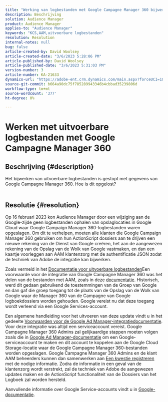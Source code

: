 ```yaml
---
title: "Werking van logbestanden met Google Campagne Manager 360 bijwerken"
description: Beschrijving
solution: Audience Manager
product: Audience Manager
applies-to: "Audience Manager"
keywords: "KCS,AAM,uitvoerbare logbestanden"
resolution: Resolution
internal-notes: null
bug: false
article-created-by: David Woolsey
article-created-date: "3/6/2023 5:28:06 PM"
article-published-by: David Woolsey
article-published-date: "3/6/2023 5:31:03 PM"
version-number: 3
article-number: KA-21633
dynamics-url: "https://adobe-ent.crm.dynamics.com/main.aspx?forceUCI=1&pagetype=entityrecord&etn=knowledgearticle&id=6197583c-44bc-ed11-83fe-6045bd006e5a"
source-git-commit: b664a90dc75f785289943346b4cbbad35239806d
workflow-type: tm+mt
source-wordcount: '377'
ht-degree: 0%

---
```


# Werken met uitvoerbare logbestanden met Google Campagne Manager 360

## Beschrijving {#description}

Het bijwerken van uitvoerbare logbestanden is gestopt met gegevens van Google Campagne Manager 360. Hoe is dit opgelost?
<br> 

## Resolutie {#resolution}


Op 16 februari 2023 kon Audience Manager door een wijziging aan de Google-zijde geen logbestanden ophalen van opslaglocaties in Google Cloud waar Google Campaign Manager 360-logbestanden waren opgeslagen. Om dit te verhelpen, moeten alle klanten die Google Campaign Manager 360 gebruiken om hun ActionScript dossiers aan te drijven een nieuwe rekening van de Dienst van Google creëren, het aan de aangewezen rekening van de Opslag van de Wolk van Google vastmaken, en dan een kaartje voorleggen aan AAM klantenzorg met de authentificatie JSON zodat de techniek van Adobe de integratie kan bijwerken.

Zoals vermeld in het [Documentatie voor uitvoerbare logbestanden](https://experienceleague.adobe.com/docs/audience-manager/user-guide/implementation-integration-guides/media-data-integration/actionable-log-files.html?lang=en)Een voorwaarde voor de integratie van Google Campagne Manager 360 was het delen van de bestanden met AAM, zoals in deze [documentatie](https://experienceleague.adobe.com/docs/audience-manager/user-guide/reporting/audience-optimization-reports/audience-optimization-advertisers/import-dcm.html?lang=en). Historisch, werd dit gedaan gebruikend de toestemmingen van de Groep van Google en dan gaf die groep toegang tot de plaats van de Opslag van de Wolk van Google waar de Manager 360 van de Campagne van Google logboekdossiers worden gehouden. Google vereist nu dat deze toegang wordt verleend via een Google Services-account.

Een algemene handleiding voor het uitvoeren van deze update vindt u in het gedeelte [Voorwaarden voor de Google Ad Manager-integratiedocumentatie](https://experienceleague.adobe.com/docs/audience-manager/user-guide/reporting/audience-optimization-reports/audience-optimization-publishers/import-dfp.html?lang=en). Voor deze integratie was altijd een serviceaccount vereist. Google Campagne Manager 360 Admins zal gelijkaardige stappen moeten volgen zoals die in [Google Ad Manager-documentatie](https://experienceleague.adobe.com/docs/audience-manager/user-guide/reporting/audience-optimization-reports/audience-optimization-publishers/import-dfp.html?lang=en) om een Google-serviceaccount te maken en dit account te koppelen aan de Google Cloud Storage-locatie waar de Google Campagne Manager 360-bestanden worden opgeslagen. Google Campagne Manager 360 Admins en de klant AAM beheerders kunnen dan samenwerken aan [Een kwestie registreren](https://experienceleague.adobe.com/docs/customer-one/using/home.html) met de nodige informatie. Zodra de informatie in een geval van de klantenzorg wordt verstrekt, zal de techniek van Adobe de aangewezen updates maken en de ActionScript functionaliteit van de Dossiers van het Logboek zal worden hersteld.

Aanvullende informatie over Google Service-accounts vindt u in [Google-documentatie](https://cloud.google.com/iam/docs/service-accounts-create#creating_a_service_account).
